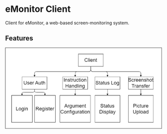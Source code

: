 # eMonitor Client

Client for eMonitor, a web-based screen-monitoring system.

## Features

![eMonitor Client](resources/mod.png)